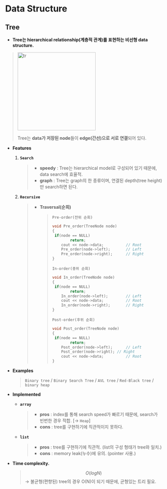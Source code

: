 # Data Structure

## Tree

- **Tree는 hierarchical relationship(계층적 관계)를 표현하는 비선형 data structure.**
  
> <img width="250" alt="tr" src="https://user-images.githubusercontent.com/23169707/79843600-6c92af00-83f5-11ea-8678-c6e5663cf99f.png">
  >
  > 
  >
  > Tree는 **data가 저장된 node**들이 **edge(간선)으로 서로 연결**되어 있다.


- **Features**

  1. **`Search`**
  
     > * **speedy** : Tree는 hierarchical model로 구성되어 있기 때문에, data search에 효율적.
     > * **graph** : Tree는 graph의 한 종류이며, 연결된 depth(tree height)만 search하면 된다.
  
  2. **`Recursive`**
  
     > * **Traversal(순회)**
     >
     >   > `Pre-order(전위 순회)`
     >   >
     >   > ```c++
     >   > void Pre_order(TreeNode node)
     >   > {
     >   > 	if(node == NULL)
     >   >         return;
     >   >     cout << node->data;			// Root
     >   >     Pre_order(node->left);		// Left	
     >   >     Pre_order(node->right);		// Right
     >   > }
     >   > ```
     >   >
     >   > `In-order(중위 순회)`
     >   >
     >   > ```c++
     >   > void In_order(TreeNode node)
     >   > {
     >   > 	if(node == NULL)
     >   >         return;
     >   >     In_order(node->left);		// Left	
     >   >     cout << node->data;			// Root
     >   >     In_order(node->right);		// Right
     >   > }
     >   > ```
     >   >
     >   > `Post-order(후위 순회)`
     >   >
     >   > ```c++
     >   > void Post_order(TreeNode node)
     >   > {
     >   > 	if(node == NULL)
     >   >         return;
     >   >     Post_order(node->left);		// Left	
     >   >     Post_order(node->right);	// Right
     >   >     cout << node->data;			// Root
     >   > }
     >   > ```


- **Examples**

  > `Binary tree` / `Binary Search Tree` / `AVL tree` / `Red-Black tree` / `binary heap`

- **Implemented**

  * **`array`**

    > * **pros** : index를 통해 search speed가 빠르기 때문에, search가 빈번한 경우 적합. [→ `Heap`]
    >* **cons** : tree를 구현하기에 직관적이지 못하다.
    
  * **`list`**
  
    > * **pros** : tree를 구현하기에 직관적. (list의 구성 형태가 tree와 일치.)
    >* **cons** : memory leak(누수)에 유의. (pointer 사용.)


- **Time complexity.**

  > $$
  > O(log N)
  > $$
  > → 불균형(편향된) tree의 경우 O(N)이 되기 때문에, 균형있는 트리 필요.
  > 
